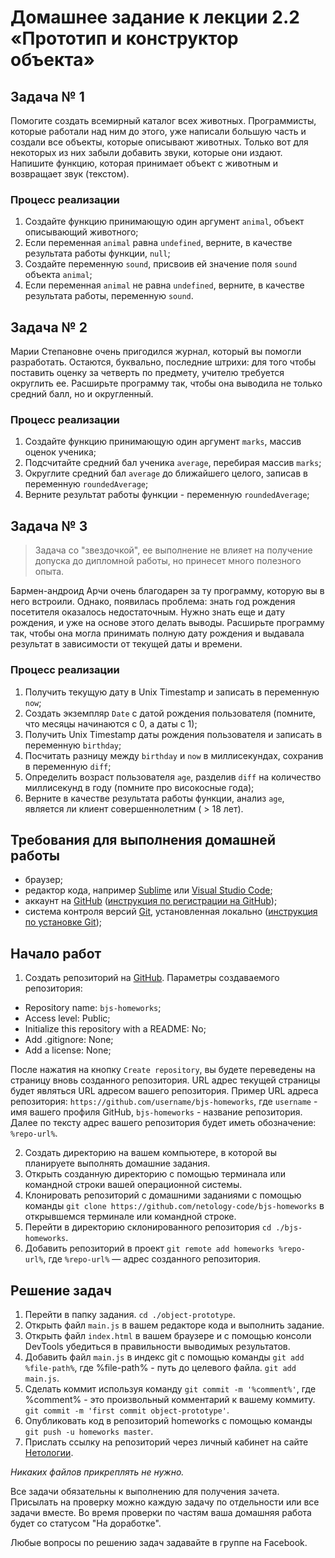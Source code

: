 # Домашнее задание к лекции 2.2 «Прототип и конструктор объекта»

## Задача № 1

Помогите создать всемирный каталог всех животных. Программисты, которые работали над ним до этого, уже написали большую часть и создали все объекты, которые описывают животных. Только вот для некоторых из них забыли добавить звуки, которые они издают. Напишите функцию, которая принимает объект с животным и возвращает звук (текстом).

### Процесс реализации
1. Создайте функцию принимающую один аргумент `animal`, объект описывающий животного;
2. Если переменная `animal` равна `undefined`, верните, в качестве результата работы функции, `null`;
3. Создайте переменную `sound`, присвоив ей значение поля `sound` объекта `animal`;
4. Если переменная `animal` не равна `undefined`, верните, в качестве результата работы, переменную `sound`.

## Задача № 2

Марии Степановне очень пригодился журнал, который вы помогли разработать. Остаются, буквально, последние штрихи: для того чтобы поставить оценку за четверть по предмету, учителю требуется округлить ее. Расширьте программу так, чтобы она выводила не только средний балл, но и округленный.

### Процесс реализации
1. Создайте функцию принимающую один аргумент `marks`, массив оценок ученика;
2. Подсчитайте средний бал ученика `average`, перебирая массив `marks`;
3. Округлите средний бал `average` до ближайшего целого, записав в переменную `roundedAverage`;
4. Верните результат работы функции - переменную `roundedAverage`;

## Задача № 3

> Задача со "звездочкой", ее выполнение не влияет на получение допуска до дипломной работы, но принесет много полезного опыта.

Бармен-андроид Арчи очень благодарен за ту программу, которую вы в него встроили. Однако, появилась проблема: знать год рождения посетителя оказалось недостаточным. Нужно знать еще и дату рождения, и уже на основе этого делать выводы. Расширьте программу так, чтобы она могла принимать полную дату рождения и выдавала результат в зависимости от текущей даты и времени.

### Процесс реализации
1. Получить текущую дату в Unix Timestamp и записать в переменную `now`;
2. Создать экземпляр `Date` с датой рождения пользователя (помните, что месяцы начинаются с 0, а даты с 1);
3. Получить Unix Timestamp даты рождения пользователя и записать в переменную `birthday`;
4. Посчитать разницу между `birthday` и `now` в миллисекундах, сохранив в переменную `diff`;
5. Определить возраст пользователя `age`, разделив `diff` на количество миллисекунд в году (помните про високосные года);
6. Верните в качестве результата работы функции, анализ `age`, является ли клиент совершеннолетним ( > 18 лет). 

## Требования для выполнения домашней работы

* браузер;
* редактор кода, например [Sublime][1] или [Visual Studio Code][2];
* аккаунт на [GitHub][0] ([инструкция по регистрации на GitHub][3]);
* система контроля версий [Git][4], установленная локально ([инструкция по установке Git][5]);

## Начало работ

1. Создать репозиторий на [GitHub][0]. Параметры создаваемого репозитория:
* Repository name: `bjs-homeworks`;
* Access level: Public;
* Initialize this repository with a README: No;
* Add .gitignore: None;
* Add a license: None;

После нажатия на кнопку `Create repository`, вы будете переведены на страницу вновь созданного репозитория.
URL адрес текущей страницы будет являться URL адресом вашего репозитория.
Пример URL адреса репозитория: `https://github.com/username/bjs-homeworks`, где `username` - имя вашего профиля GitHub, `bjs-homeworks` - название репозитория. Далее по тексту адрес вашего репозитория будет иметь обозначение: `%repo-url%`.

2. Создать директорию на вашем компьютере, в которой вы планируете выполнять домашние задания.
3. Открыть созданную директорию с помощью терминала или командной строки вашей операционной системы.
4. Клонировать репозиторий с домашними заданиями с помощью команды `git clone https://github.com/netology-code/bjs-homeworks` в открывшемся терминале или командной строке.
5. Перейти в директорию склонированного репозитория `cd ./bjs-homeworks`.
6. Добавить репозиторий в проект `git remote add homeworks %repo-url%`, где `%repo-url%` — адрес созданного репозитория.

## Решение задач
1. Перейти в папку задания. `cd ./object-prototype`.
2. Открыть файл `main.js` в вашем редакторе кода и выполнить задание.
3. Открыть файл `index.html` в вашем браузере и с помощью консоли DevTools убедиться в правильности выводимых результатов.
4. Добавить файл `main.js` в индекс git с помощью команды `git add %file-path%`, где %file-path% - путь до целевого файла. `git add main.js`.
5. Сделать коммит используя команду `git commit -m '%comment%'`, где %comment% - это произвольный комментарий к вашему коммиту. `git commit -m 'first commit object-prototype'`.
6. Опубликовать код в репозиторий homeworks с помощью команды `git push -u homeworks master`.
7. Прислать ссылку на репозиторий через личный кабинет на сайте [Нетологии][6].

[0]: https://github.com/
[1]: https://www.sublimetext.com/
[2]: https://code.visualstudio.com/
[3]: https://github.com/netology-code/guides/blob/master/git/github.md
[4]: https://git-scm.com/
[5]: https://github.com/netology-code/guides/blob/master/git/REAMDE.md
[6]: https://netology.ru/

*Никаких файлов прикреплять не нужно.*

Все задачи обязательны к выполнению для получения зачета. Присылать на проверку можно каждую задачу по отдельности или все задачи вместе. Во время проверки по частям ваша домашняя работа будет со статусом "На доработке".

Любые вопросы по решению задач задавайте в группе на Facebook.

